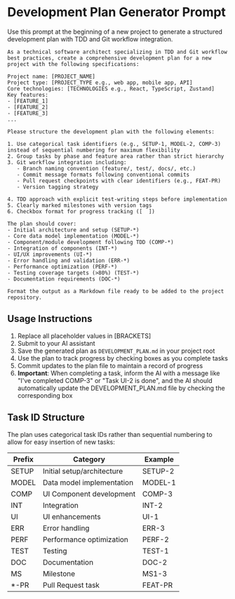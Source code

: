 # Development Plan Generator Prompt

Use this prompt at the beginning of a new project to generate a structured development plan with TDD and Git workflow integration.

```
As a technical software architect specializing in TDD and Git workflow best practices, create a comprehensive development plan for a new project with the following specifications:

Project name: [PROJECT_NAME]
Project type: [PROJECT_TYPE e.g., web app, mobile app, API]
Core technologies: [TECHNOLOGIES e.g., React, TypeScript, Zustand]
Key features:
- [FEATURE_1]
- [FEATURE_2]
- [FEATURE_3]
...

Please structure the development plan with the following elements:

1. Use categorical task identifiers (e.g., SETUP-1, MODEL-2, COMP-3) instead of sequential numbering for maximum flexibility
2. Group tasks by phase and feature area rather than strict hierarchy
3. Git workflow integration including:
   - Branch naming convention (feature/, test/, docs/, etc.)
   - Commit message formats following conventional commits
   - Pull request checkpoints with clear identifiers (e.g., FEAT-PR)
   - Version tagging strategy

4. TDD approach with explicit test-writing steps before implementation
5. Clearly marked milestones with version tags
6. Checkbox format for progress tracking ([  ])

The plan should cover:
- Initial architecture and setup (SETUP-*)
- Core data model implementation (MODEL-*)
- Component/module development following TDD (COMP-*)
- Integration of components (INT-*)
- UI/UX improvements (UI-*)
- Error handling and validation (ERR-*)
- Performance optimization (PERF-*)
- Testing coverage targets (>80%) (TEST-*)
- Documentation requirements (DOC-*)

Format the output as a Markdown file ready to be added to the project repository.
```

## Usage Instructions

1. Replace all placeholder values in [BRACKETS]
2. Submit to your AI assistant
3. Save the generated plan as `DEVELOPMENT_PLAN.md` in your project root
4. Use the plan to track progress by checking boxes as you complete tasks
5. Commit updates to the plan file to maintain a record of progress
6. **Important**: When completing a task, inform the AI with a message like "I've completed COMP-3" or "Task UI-2 is done", and the AI should automatically update the DEVELOPMENT_PLAN.md file by checking the corresponding box

## Task ID Structure

The plan uses categorical task IDs rather than sequential numbering to allow for easy insertion of new tasks:

| Prefix | Category                   | Example |
| ------ | -------------------------- | ------- |
| SETUP  | Initial setup/architecture | SETUP-2 |
| MODEL  | Data model implementation  | MODEL-1 |
| COMP   | UI Component development   | COMP-3  |
| INT    | Integration                | INT-2   |
| UI     | UI enhancements            | UI-1    |
| ERR    | Error handling             | ERR-3   |
| PERF   | Performance optimization   | PERF-2  |
| TEST   | Testing                    | TEST-1  |
| DOC    | Documentation              | DOC-2   |
| MS     | Milestone                  | MS1-3   |
| \*-PR  | Pull Request task          | FEAT-PR |
